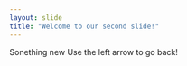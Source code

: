 ```yaml
---
layout: slide
title: "Welcome to our second slide!"
---
```

Sonething new
Use the left arrow to go back!
